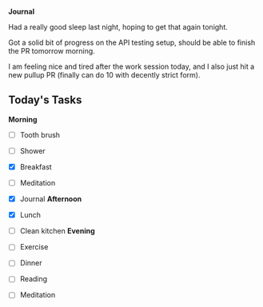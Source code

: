 **Journal**

Had a really good sleep last night, hoping to get that again tonight.

Got a solid bit of progress on the API testing setup, should be able to finish the PR tomorrow morning.

I am feeling nice and tired after the work session today, and I also just hit a new pullup PR (finally can do 10 with decently strict form).



## Today's Tasks

**Morning**
- [ ] Tooth brush
- [ ] Shower
- [x] Breakfast
- [ ] Meditation
- [x] Journal
**Afternoon**
- [x] Lunch
- [ ] Clean kitchen
**Evening**
- [ ] Exercise
- [ ] Dinner
- [ ] Reading
- [ ] Meditation



